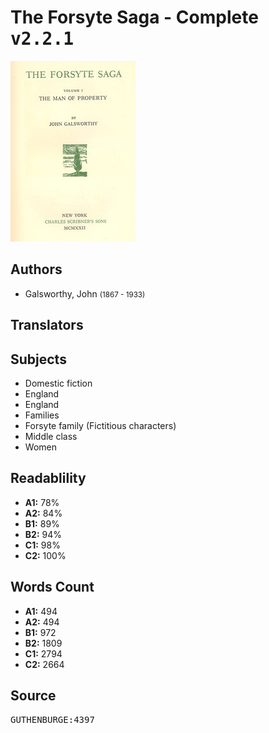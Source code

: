 # The Forsyte Saga - Complete <kbd>v2.2.1</kbd>

![](./cover.medium.jpg "")

## Authors


 - Galsworthy, John <small>(1867 - 1933)</small>

## Translators



## Subjects


 - Domestic fiction
 - England
 - England
 - Families
 - Forsyte family (Fictitious characters)
 - Middle class
 - Women

## Readablility


 - **A1:** 78%
 - **A2:** 84%
 - **B1:** 89%
 - **B2:** 94%
 - **C1:** 98%
 - **C2:** 100%

## Words Count


 - **A1:** 494
 - **A2:** 494
 - **B1:** 972
 - **B2:** 1809
 - **C1:** 2794
 - **C2:** 2664

## Source


<kbd>GUTHENBURGE:4397</kbd>
